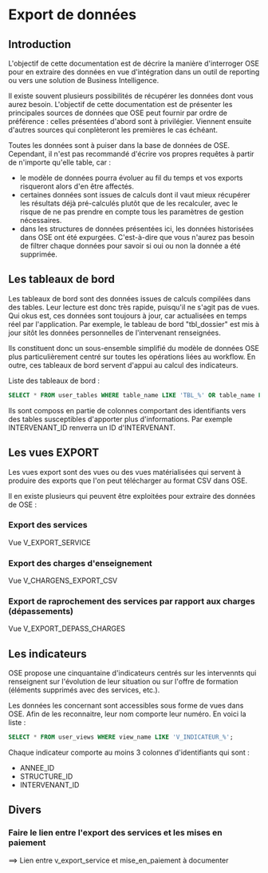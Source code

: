 # Export de données

## Introduction

L'objectif de cette documentation est de décrire la manière d'interroger OSE pour en extraire des données en vue d'intégration 
dans un outil de reporting ou vers une solution de Business Intelligence.

Il existe souvent plusieurs possibilités de récupérer les données dont vous aurez besoin.
L'objectif de cette documentation est de présenter les principales sources de données que OSE peut fournir par ordre
de préférence : celles présentées d'abord sont à privilégier. 
Viennent ensuite d'autres sources qui conplèteront les premières le cas échéant. 

Toutes les données sont à puiser dans la base de données de OSE.
Cependant, il n'est pas recommandé d'écrire vos propres requêtes à partir de n'importe qu'elle table, car :
* le modèle de données pourra évoluer au fil du temps et vos exports risqueront alors d'en être affectés.
* certaines données sont issues de calculs dont il vaut mieux récupérer les résultats déjà pré-calculés plutôt que
de les recalculer, avec le risque de ne pas prendre en compte tous les paramètres de gestion nécessaires.
* dans les structures de données présentées ici, les données historisées dans OSE ont été expurgées. C'est-à-dire que
vous n'aurez pas besoin de filtrer chaque données pour savoir si oui ou non la donnée a été supprimée.

## Les tableaux de bord

Les tableaux de bord sont des données issues de calculs compilées dans des tables. Leur lecture est donc très rapide,
puisqu'il ne s'agit pas de vues. Qui okus est, ces données sont toujours à jour, car actualisées en temps réel par
l'application. Par exemple, le tableau de bord "tbl_dossier" est mis à jour sitôt les données personnelles de l'intervenant 
renseignées.

Ils constituent donc un sous-ensemble simplifié du modèle de données OSE plus particulièrement centré sur 
toutes les opérations liées au workflow. En outre, ces tableaux de bord servent d'appui au calcul des indicateurs.

Liste des tableaux de bord : 
```sql
SELECT * FROM user_tables WHERE table_name LIKE 'TBL_%' OR table_name LIKE 'FORMULE_RESULTAT_%';
```

Ils sont composs en partie de colonnes comportant des identifiants vers des tables susceptibles d'apporter plus 
d'informations. Par exemple INTERVENANT_ID renverra un ID d'INTERVENANT.

## Les vues EXPORT

Les vues export sont des vues ou des vues matérialisées qui servent à produire des exports que l'on peut
télécharger au format CSV dans OSE.

Il en existe plusieurs qui peuvent être exploitées pour extraire des données de OSE : 

### Export des services
Vue V_EXPORT_SERVICE

### Export des charges d'enseignement
Vue V_CHARGENS_EXPORT_CSV

### Export de raprochement des services par rapport aux charges (dépassements)
Vue V_EXPORT_DEPASS_CHARGES

## Les indicateurs
OSE propose une cinquantaine d'indicateurs centrés sur les intervennts qui renseignent sur l'évolution de leur situation
ou sur l'offre de formation (éléments supprimés avec des services, etc.).

Les données les concernant sont accessibles sous forme de vues dans OSE.
Afin de les reconnaitre, leur nom comporte leur numéro.
En voici la liste :
```sql
SELECT * FROM user_views WHERE view_name LIKE 'V_INDICATEUR_%';
```
Chaque indicateur comporte au moins 3 colonnes d'identifiants qui sont :
* ANNEE_ID
* STRUCTURE_ID
* INTERVENANT_ID

## Divers

### Faire le lien entre l'export des services et les mises en paiement



   ==> Lien entre v_export_service et mise_en_paiement à documenter